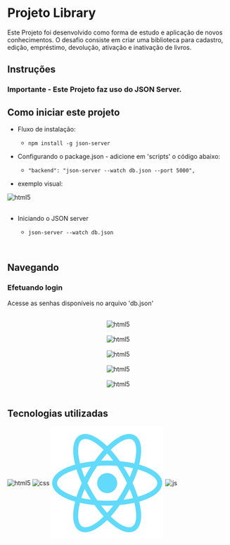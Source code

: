 # Projeto Library

Este Projeto foi desenvolvido como forma de estudo e aplicação de novos conhecimentos. O desafio consiste em criar uma biblioteca para cadastro, edição, empréstimo, devolução, ativação e inativação de livros.

## Instruções

### Importante - Este Projeto faz uso do JSON Server.

## Como iniciar este projeto

-   Fluxo de instalação:

    -   `npm install -g json-server`

-   Configurando o package.json - adicione em 'scripts' o código abaixo:

    -   `"backend": "json-server --watch db.json --port 5000",`

-   exemplo visual:

<div align="left">
  <img  alt="html5" src="https://user-images.githubusercontent.com/105321683/205415353-0bd256ca-b2a8-4e2e-9e72-c0ae9d5858f5.png" width="350px" />
</div><br/>

-   Iniciando o JSON server

    -   `json-server --watch db.json`

<br>

## Navegando

### Efetuando login

Acesse as senhas disponíveis no arquivo 'db.json'

<br>

<div align="center">
  <img  alt="html5" src="https://user-images.githubusercontent.com/105321683/184517240-dd970aa5-c3f2-46e0-9f2b-22b8ca9cff2a.png" width="300px" />
</div><br/>
<div align="center">
  <img  alt="html5" src="https://user-images.githubusercontent.com/105321683/184517707-13418a77-02fa-49c2-9b9b-ce6cf55179a0.png" width="400px" />
</div><br/>
<div align="center">
  <img  alt="html5" src="https://user-images.githubusercontent.com/105321683/184517730-1ab1e2c7-53f2-47f3-84d7-cb2b53261b45.png" width="400px" />
</div><br/>
<div align="center">
  <img  alt="html5" src="https://user-images.githubusercontent.com/105321683/184517695-9610113d-a8eb-4206-8938-4d7a57cd3d5c.png" width="400px" />
</div><br/>
<div align="center">
  <img  alt="html5" src="https://user-images.githubusercontent.com/105321683/184517804-8708479c-4ae7-48d2-beb3-3b8ab789e6f9.png" width="400px" />
</div><br/>

## Tecnologias utilizadas

<div style="display: inline_block">
  <img align="center" alt="html5" src="https://img.shields.io/badge/HTML5-E34F26?style=for-the-badge&logo=html5&logoColor=white" />
  <img align="center" alt="css" src="https://img.shields.io/badge/CSS3-1572B6?style=for-the-badge&logo=css3&logoColor=white" />
  <img align="center" alt="react" src="https://raw.githubusercontent.com/devicons/devicon/master/icons/react/react-original.svg" />
  <img align="center" alt="js" src="https://img.shields.io/badge/JavaScript-F7DF1E?style=for-the-badge&logo=javascript&logoColor=black" />

</div><br/>
